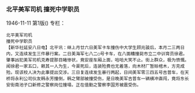 ### 北平美军司机  撞死中学职员

1946-11-11
第1版()
专栏：

    北平美军司机
    撞死中学职员
    【新华社延安八日电】北平讯：继上月廿六日美军卡车撞伤中大学生顾兆骏后，本月二三两日内，又连续发生三件暴行案。二日美海军七八二○号卡车，在八面糟撞毙市立二中训育员徐君。肇事凶犯美军司机克寿提那目睹惨状，竟安座车厢上面，哈哈大笑不止。街上群众，极为愤慨。闻徐君一家五口，赖其一人为生，今渠死后，连装殓费也无着落，向木材厂暂赊棺木，方克成殓。现该校人决为此事提出交涉。三日复连续发生暴行两起，日间美军零三四五号吉普车，在天桥将永利公司伙友韩永芳撞倒，韩之臂部被撞受伤，是日晚美军吉普车一辆横冲直闯，竟将东长安街南池子口新修之警察岗位撞塌，正在值勤之警察李国芳被震受伤。
